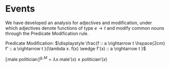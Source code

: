 # Events

We have developed an analysis for adjectives and modification, under which adjectives denote functions of type $e \rightarrow t$ and modify common nouns through the Predicate Modification rule. 

Predicate Modification: $\displaystyle \frac{f :: a \rightarrow t \hspace{2cm} f' :: a \rightarrow t }{\lambda x. f(x) \wedge f'(x) :: a \rightarrow t }$

$⟦\text{male politician}⟧^{g,M} = \lambda x. \text{male}'(x) \wedge \text{politician}'(x)$ 
